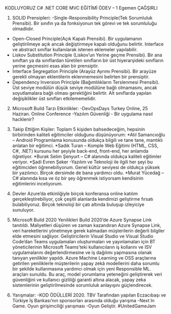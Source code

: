 KODLUYORUZ C# .NET CORE MVC EĞİTİMİ
ÖDEV – 1
Egemen ÇAĞŞIRLI

1) SOLID Prensipleri: 
-Single-Responsibility Principle(Tek Sorumluluk Prensibi). Bir sınıfın ya da fonksiyonun tek görevi ve tek sorumluluğu olmadlıdır.
- Open-Closed Principle(Açık Kapalı Prensibi). Bir uygulamanın geliştirilmeye açık ancak değiştirmeye kapalı olduğunu belirtir. Interface ve abstract sınıflar kullanılarak istenen eklemeler yapılabilir.
- Liskov Substitution Principle (Liskov’un Yerine geçme Prensibi). Bir ana sınıftan ya da sınıflardan türetilen sınıfların bir üst hiyerarşideki sınıfların yerine geçmesini esas alan bir prensiptir.
- Interface Segregation Principle (Arayüz Ayrımı Prensibi). Bir arayüze gerekli olmayan eklentilerin eklenmemesini belirten bir prensiptir.
- Dependency Inversion Principle (Bağımlılıkların Terslenmesi Prensibi). Üst seviye modülün düşük seviye modülüne bağlı olmamasını, ancak soyutlamalara bağlı olması gerektiğini belirtir. Alt sınıflarda yapılan değişiklikler üst sınıfları etkilememelidir.

2) Microsoft Build Tarzı Etkinlikler:
-DevOpsDays Turkey Online, 25 Haziran. Online Conference
-Yazılım Güvenliği - Bir uygulama nasıl hacklenir?

3) Takip Ettiğim Kişiler:
Toplam 5 kişiden bahsedeceğim, hepsinin birbirinden kaliteli eğitimciler olduğunu düşünüyorum:
*Atıl Samancıoğlu – Android Programlama konusunda oldukça bilgili ve tane tane, mantıklı anlatan bir eğitimci. 
*Sadık Turan – Komple Web Eğitimi (HTML, CSS, C#, .NET) kursunu her şeyiyle back-end, front-end, her anlamda öğretiyor. 
*Burak Selim Şenyurt – C# alanında oldukça kaliteli eğitimler veriyor.
*Şadi Evren Şeker -Yazılım ve Teknoloji ile ilgili her şeyi bu eğitimciden öğrenebiliyorum. Genel kültür seviyesi de oldukça yüksek bir yazılımcı. Birçok dersimde de bana yardımcı oldu.
*Murat Yücedağ – C# alanında kısa ve öz bir şey öğrenmek istiyorsam kendisinin eğitimlerini inceliyorum.

4) Devler Azure’da etkinliğiyle birçok konferansa online katılım gerçekleştirebiliyor, çok çeşitli alanlarda kendimizi geliştirme fırsatı bulabiliyoruz. Birçok teknoloji bir çatı altında buluşup izleyiciye sunuluyor.

5) Microsoft Build 2020 Yenilikleri 
Build 2020’de Azure Synapse Link tanıtıldı. Maliyetleri düşüren ve zaman kazandıran Azure Synapse Link, veri hareketlerini yönetmeye gerek kalmadan müşterilerin değerli bilgiler elde etmesini sağlıyor.
Geliştiricilerin Visual Studio ve Visual Studio Code’dan Teams uygulamaları oluşturmaları ve yayınlamaları için BT yöneticilerinin Microsoft Teams’teki kullanıcıların iş kollarını ve ISV uygulamalarını değerlendirmesine ve iş dağılımı yapmasına olanak tanıyan yenilikler yapıldı.
Azure Machine Learning ve OSS araçlarına getirilen yeniliklerle müşterilerin yapay zekâ modellerini daha sorumlu bir şekilde kullanmasına yardımcı olmak için yeni Responsible ML. araçları sunuldu. Bu araç, model yorumlama yeteneğini geliştirerek veri güvenliğini ve kullanıcı gizliliği garanti altına alacak, yapay zeka sistemlerinin geliştirilmesinde sorumluluk anlayışını güçlendirecek.

6) Yarışmalar:
-KOD ÖDÜLLERİ 2020. TBV Tarafından yapılan Eczacıbaşı ve Türkiye İş Bankası’nın sponsorları arasında olduğu yarışma
-Next In Game. Oyun girişimciliği yarışması
-Oyun Geliştir. #UnitedGameJam
